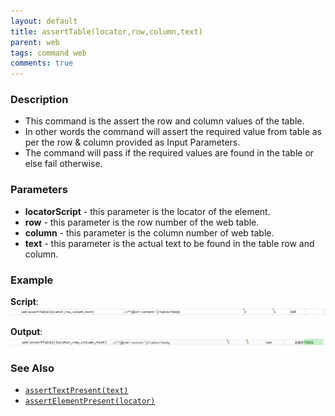 ```yaml
---
layout: default
title: assertTable(locator,row,column,text)
parent: web
tags: command web
comments: true
---
```


### Description

- This command is the assert the row and column values of the table.
- In other words the command will assert the required value from table as per the row & column provided as Input Parameters.
- The command will pass if the required values are found in the table or else fail otherwise.

### Parameters

- **locatorScript** - this parameter is the locator of the element.
- **row** - this parameter is the row number of the web table.
- **column** - this parameter is the column number of web table.
- **text** - this parameter is the actual text to be found in the table row and column.

### Example

**Script**:<br/>
![](image/assertTable_01.png)

**Output**:<br/>
![](image/assertTable_02.png)

### See Also

- [`assertTextPresent(text)`](assertTextPresent(text).html)
- [`assertElementPresent(locator)`](assertElementPresent(locator).html)